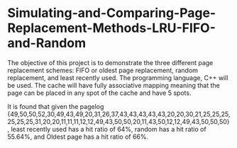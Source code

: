 # Simulating-and-Comparing-Page-Replacement-Methods-LRU-FIFO-and-Random

The objective of this project is to demonstrate the three different page replacement schemes: FIFO or oldest page replacement, random replacement, and least recently used. The programming language, C++ will be used. The cache will have fully associative mapping meaning that the page can be placed in any spot of the cache and have 5 spots.

It is found that given the pagelog {49,50,50,52,30,49,43,49,20,31,26,37,43,43,43,43,43,20,20,30,21,25,25,25,25,25,25,31,20,20,11,11,11,12,12,49,43,50,50,20,11,43,50,12,12,49,43,50,50,50}, least recently used has a hit ratio of 64%, random has a hit ratio of 55.64%, and Oldest page has a hit ratio of 66%.

